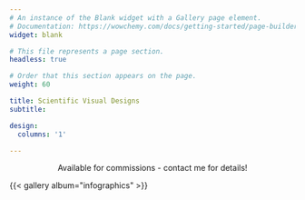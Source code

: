 ```yaml
---
# An instance of the Blank widget with a Gallery page element.
# Documentation: https://wowchemy.com/docs/getting-started/page-builder/
widget: blank

# This file represents a page section.
headless: true

# Order that this section appears on the page.
weight: 60

title: Scientific Visual Designs
subtitle: 

design:
  columns: '1'

---
```


<p style="text-align: center;">Available for commissions - contact me for details!</p>

{{< gallery album="infographics" >}}
